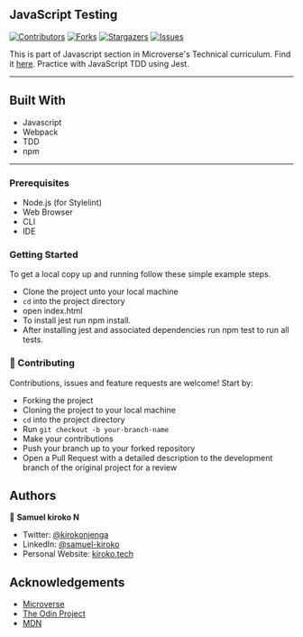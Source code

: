 
## JavaScript Testing


[![Contributors][contributors-shield]][contributors-url]
[![Forks][forks-shield]][forks-url]
[![Stargazers][stars-shield]][stars-url]
[![Issues][issues-shield]][issues-url]

This is part of Javascript section in Microverse's Technical curriculum. Find it [here](https://www.theodinproject.com/courses/javascript/lessons/testing-practice). Practice with JavaScript TDD using Jest.

---

## Built With

- Javascript
- Webpack
- TDD
- npm

---

### Prerequisites

- Node.js (for Stylelint)
- Web Browser
- CLI
- IDE

### Getting Started

To get a local copy up and running follow these simple example steps.

- Clone the project unto your local machine
- `cd` into the project directory
- open index.html
- To install jest run npm install.
- After installing jest and associated dependencies run npm test to run all tests.


### 🤝 Contributing

Contributions, issues and feature requests are welcome! Start by:

- Forking the project
- Cloning the project to your local machine
- `cd` into the project directory
- Run `git checkout -b your-branch-name`
- Make your contributions
- Push your branch up to your forked repository
- Open a Pull Request with a detailed description to the development branch of the original project for a review


## Authors

👤 **Samuel kiroko N**

- Twitter: [@kirokonjenga](https://twitter.com/kirokonjenga)
- LinkedIn: [@samuel-kiroko](https://www.linkedin.com/in/samuel-kiroko/)
- Personal Website: [kiroko.tech](https://www.kiroko.tech/)

<!-- ACKNOWLEDGEMENTS -->

## Acknowledgements

- [Microverse](https://www.microverse.org/)
- [The Odin Project](https://www.theodinproject.com/)
- [MDN](https://developer.mozilla.org/en-US/docs/Web/JavaScript)

<!-- MARKDOWN LINKS & IMAGES -->
<!-- https://www.markdownguide.org/basic-syntax/#reference-style-links -->

[contributors-shield]: https://img.shields.io/github/contributors/Samkiroko/testing-practice-development.svg?style=flat-square
[contributors-url]: https://github.com/Samkiroko/testing-practice-development/graphs/contributors
[forks-shield]: https://img.shields.io/github/forks/Samkiroko/testing-practice-development.svg?style=flat-square
[forks-url]: https://github.com/Samkiroko/testing-practice-development/network/members
[stars-shield]: https://img.shields.io/github/stars/Samkiroko/testing-practice-development.svg?style=flat-square
[stars-url]: https://github.com/Samkiroko/testing-practice-development/stargazers
[issues-shield]: https://img.shields.io/github/issues/Samkiroko/testing-practice-development.svg?style=flat-square
[issues-url]: https://github.com/Samkiroko/testing-practice-development
[product-screenshot]: img/screenshot.PNG
